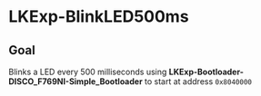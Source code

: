 # LKExp-BlinkLED500ms

## Goal

Blinks a LED every 500 milliseconds using **LKExp-Bootloader-DISCO_F769NI-Simple_Bootloader** to start at address `0x8040000`